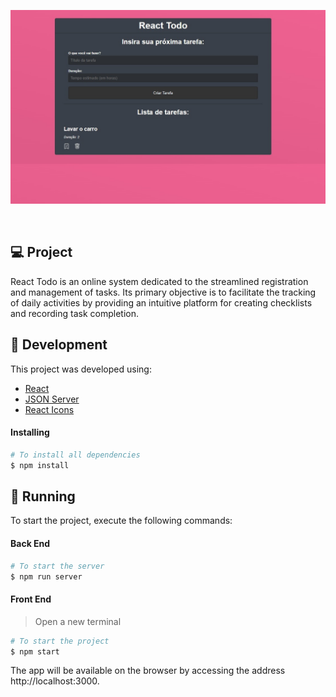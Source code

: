 <p align="center">
    <img alt="form" src=".github/homepage.jpg" />
</p>

<br>

## 💻 Project

React Todo is an online system dedicated to the streamlined registration and management of tasks. Its primary objective is to facilitate the tracking of daily activities by providing an intuitive platform for creating checklists and recording task completion.

## 🧪 Development

This project was developed using:

- [React](https://reactjs.org)
- [JSON Server](https://github.com/typicode/json-server)
- [React Icons](https://github.com/react-icons/react-icons#readme)

#### Installing
```bash
# To install all dependencies
$ npm install
```

## 🚀 Running

To start the project, execute the following commands:

#### Back End
```bash
# To start the server
$ npm run server
```

#### Front End

> Open a new terminal

```bash
# To start the project
$ npm start
```
The app will be available on the browser by accessing the address http://localhost:3000.